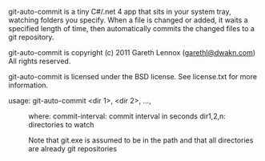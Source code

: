 git-auto-commit is a tiny C#/.net 4 app that sits in your system tray, 
watching folders you specify. When a file is changed or added, it waits 
a specified length of time, then automatically commits the changed files 
to a git repository.

git-auto-commit is copyright (c) 2011 Gareth Lennox (garethl@dwakn.com)
All rights reserved.

git-auto-commit is licensed under the BSD license. See license.txt for 
more information. 

usage: 
    git-auto-commit <commit-interval> <dir 1>, <dir 2>, ..., <dir n>

where:
    commit-interval: commit interval in seconds
    dir1,2,n:        directories to watch

Note that git.exe is assumed to be in the path and that all directories are
already git repositories